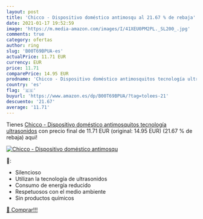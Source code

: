 ```yaml
---
layout: post
title: 'Chicco - Dispositivo doméstico antimosqu al 21.67 % de rebaja'
date: 2021-01-17 19:52:59
image: 'https://m.media-amazon.com/images/I/41XEU0PM2PL._SL200_.jpg'
comments: true
category: ofertas
author: ring
slug: 'B00T69BPUA-es'
actualPrice: 11.71 EUR
currency: EUR
price: 11.71
comparePrice: 14.95 EUR
prodname: 'Chicco - Dispositivo doméstico antimosquitos tecnología ultrasonidos'
country: 'es'
flag: '🇪🇸'
buyurl: 'https://www.amazon.es/dp/B00T69BPUA/?tag=tolees-21'
descuento: '21.67'
average: '11.71'
---
```


Tienes [Chicco - Dispositivo doméstico antimosquitos tecnología ultrasonidos](https://www.amazon.es/dp/B00T69BPUA/?tag=tolees-21) con precio final de  11.71 EUR (original: 14.95 EUR) (21.67 %  de rebaja) aqui!

[![Chicco - Dispositivo doméstico antimosqu](https://m.media-amazon.com/images/I/41XEU0PM2PL._SL200_.jpg)](https://www.amazon.es/dp/B00T69BPUA/?tag=tolees-21)

🔎:

- Silencioso
- Utilizan la tecnología de ultrasonidos
- Consumo de energía reducido
- Respetuosos con el medio ambiente
- Sin productos químicos

[🛒 Comprar!!!](https://www.amazon.es/dp/B00T69BPUA/?tag=tolees-21)
